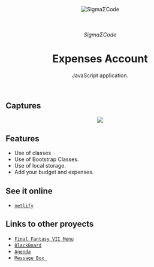 <p align="center">
   <img alt="SigmaΣCode" src="/img/capture/SigmaΣCode.png">
</p>
   </br>
<h6 align = "center">SigmaΣCode</h6>

<h1 align="center">Expenses Account</h1>

<p align="center">
 JavaScript application.
</p>
</br>

## Captures

<p align="center">
    <img src="img/capture/expenses.png">
</p>

## Features

- Use of classes
- Use of Bootstrap Classes.
- Use of local storage.
- Add your budget and expenses.

## See it online

- [`netlify`](https://expensesaccount.netlify.com/)  

## Links to other proyects

- [`Final Fantasy VII Menu`](https://github.com/LeonAGA/Final_Fantasy_VII_Menu)
- [`BlackBoard`](https://github.com/LeonAGA/Blackboard)
- [`Agenda`](https://github.com/LeonAGA/Agenda)    
- [`Message Box `](https://github.com/LeonAGA/Message_Box_LocalStorage)   

